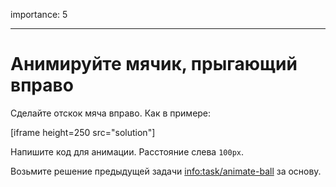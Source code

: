 importance: 5

---

# Анимируйте мячик, прыгающий вправо

Сделайте отскок мяча вправо. Как в примере:

[iframe height=250 src="solution"]

Напишите код для анимации. Расстояние слева `100px`.

Возьмите решение предыдущей задачи <info:task/animate-ball> за основу.
